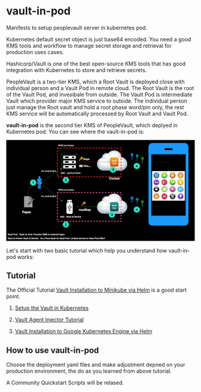 # vault-in-pod

Manifests to setup peoplevault server in kubernetes pod.

Kubernetes default secret object is just base64 encoded. You need a good KMS tools and workflow to manage secret storage and retrieval for production uses cases.

Hashicorp/Vault is one of the best open-source KMS tools that has good integration with Kubernetes to store and retrieve secrets.

PeopleVault is a two-tier KMS, which a Root Vault is deployed close with individual person and a Vault Pod in remote cloud. The Root Vault is the root of the Vault Pod, and invesibale from outside. The Vault Pod is intermediate Vault which provider major KMS service to outside. The individual person just manage the Root vault and hold a root phase word/pin only, the rest KMS service will be automatically processed by Root Vault and Vault Pod.

**vault-in-pod** is the second tier KMS of PeopleVault, which deplyed in Kubernetes pod. You can see where the vault-in-pod is:

![vault-in-pod](https://github.com/peopledata/peoplevault/blob/da019acabf1c517526c5f88b639ad3533a6dce46/peopleVault-arc.png)

Let's start with two basic tutorial which help you understand how vault-in-pod works:

## Tutorial

The Official Tutorial [Vault Installation to Minikube via Helm](https://learn.hashicorp.com/tutorials/vault/kubernetes-minikube?in=vault/kubernetes) is a good start point. 

1. [Setup the Vault in Kubernetes](https://github.com/peopledata/vault-in-pod/blob/ffdbf5e061a3d3cc9d04f3d8d80d87ec002da280/vault-in-pod-tutorial.md)

2. [Vault Agent Injector Tutorial](https://github.com/peopledata/vault-in-pod/blob/6e80fcc6b9b549ad8b7bae63ea148e64fcd9c85d/vault-injector/tutorial.md)

3. [Vault Installation to Google Kubernetes Engine via Helm](https://learn.hashicorp.com/tutorials/vault/kubernetes-google-cloud-gke)



## How to use vault-in-pod
Choose the deployment yaml files and make adjustment depned on your production environment, the do as you learned from above tutorial.

A Community Quickstart Scripts will be relased.

